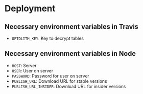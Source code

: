 # Deployment

## Necessary environment variables in Travis

- `OPTOLITH_KEY`: Key to decrypt tables

<!-- - `CSC_LINK`: base64-encoded certificate to sign for macOS
- `CSC_KEY_PASSWORD`: Password to decrypt certificate
- `APPLEID`: Apple ID used to notarize macOS app
- `APPLEIDPASS`: Application-specific Apple ID password -->

## Necessary environment variables in Node

- `HOST`: Server
- `USER`: User on server
- `PASSWORD`: Password for user on server
- `PUBLISH_URL`: Download URL for stable versions
- `PUBLISH_URL_INSIDER`: Download URL for insider versions
